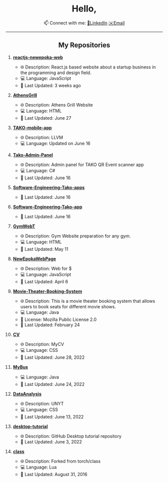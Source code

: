 <!-- Header -->
<h1 align="center"> Hello,</h1>

<!-- Bio -->
<p align="center"> </p>

<!-- Location -->
<p align="center">
</p>

<!-- Social Links -->
<p align="center">
  📫 Connect with me:
  <a href="https://www.linkedin.com/in/paris-xhetani-/">🔗LinkedIn</a>
  <a href="parisxhetani@gmail.com">✉️Email<a>
</p>

<!-- Divider -->
<hr>

<!-- Repository List -->
<h2 align="center">My Repositories</h2>

1. **[reactjs-newepoka-web](https://github.com/Parisxhetani/reactjs-newepoka-web)**
   - 🌐 Description: React.js based website about a startup business in the programming and design field.
   - 💻 Language: JavaScript
   - 🔄 Last Updated: 3 weeks ago

2. **[AthensGrill](https://github.com/Parisxhetani/AthensGrill)**
   - 🌐 Description: Athens Grill Website
   - 💻 Language: HTML
   - 🔄 Last Updated: June 27

3. **[TAKO-mobile-app](https://github.com/Parisxhetani/TAKO-mobile-app)**
   - 🌐 Description: LLVM
   - 💻 Language: Updated on June 16

4. **[Tako-Admin-Panel](https://github.com/Parisxhetani/Tako-Admin-Panel)**
   - 🌐 Description: Admin panel for TAKO QR Event scanner app
   - 💻 Language: C#
   - 🔄 Last Updated: June 16

5. **[Software-Engineering-Tako-apps](https://github.com/Parisxhetani/Software-Engineering-Tako-apps)**
   - 🔄 Last Updated: June 16

6. **[Software-Engineering-Tako-app](https://github.com/Parisxhetani/Software-Engineering-Tako-app)**
   - 🔄 Last Updated: June 16

7. **[GymWebT](https://github.com/Parisxhetani/GymWebT)**
   - 🌐 Description: Gym Website preparation for any gym.
   - 💻 Language: HTML
   - 🔄 Last Updated: May 11

8. **[NewEpokaWebPage](https://github.com/Parisxhetani/NewEpokaWebPage)**
   - 🌐 Description: Web for $
   - 💻 Language: JavaScript
   - 🔄 Last Updated: April 6

9. **[Movie-Theater-Booking-System](https://github.com/Parisxhetani/Movie-Theater-Booking-System)**
   - 🌐 Description: This is a movie theater booking system that allows users to book seats for different movie shows.
   - 💻 Language: Java
   - 🔑 License: Mozilla Public License 2.0
   - 🔄 Last Updated: February 24

10. **[CV](https://github.com/Parisxhetani/CV)**
    - 🌐 Description: MyCV
    - 💻 Language: CSS
    - 🔄 Last Updated: June 28, 2022

11. **[MyBus](https://github.com/Parisxhetani/MyBus)**
    - 💻 Language: Java
    - 🔄 Last Updated: June 24, 2022

12. **[DataAnalysis](https://github.com/Parisxhetani/DataAnalysis)**
    - 🌐 Description: UNYT
    - 💻 Language: CSS
    - 🔄 Last Updated: June 13, 2022

13. **[desktop-tutorial](link-to-repo)**
    - 🌐 Description: GitHub Desktop tutorial repository
    - 🔄 Last Updated: June 3, 2022

14. **[class](link-to-repo)**
    - 🌐 Description: Forked from torch/class
    - 💻 Language: Lua
    - 🔄 Last Updated: August 31, 2016
